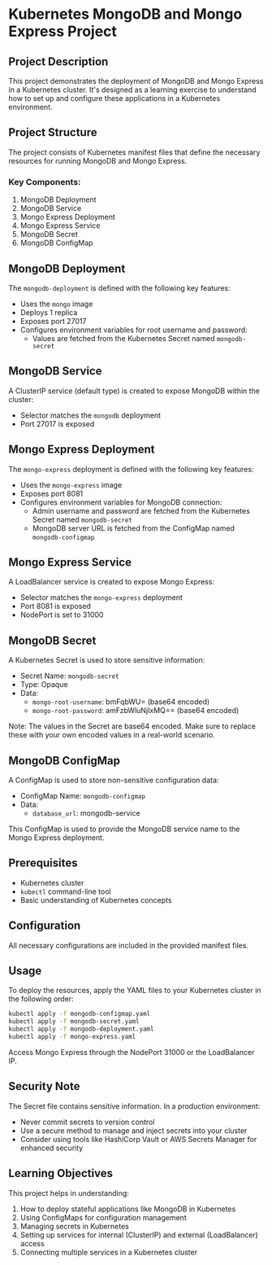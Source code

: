 # Kubernetes MongoDB and Mongo Express Project

## Project Description
This project demonstrates the deployment of MongoDB and Mongo Express in a Kubernetes cluster. It's designed as a learning exercise to understand how to set up and configure these applications in a Kubernetes environment.

## Project Structure
The project consists of Kubernetes manifest files that define the necessary resources for running MongoDB and Mongo Express.

### Key Components:
1. MongoDB Deployment
2. MongoDB Service
3. Mongo Express Deployment
4. Mongo Express Service
5. MongoDB Secret
6. MongoDB ConfigMap

## MongoDB Deployment

The `mongodb-deployment` is defined with the following key features:

- Uses the `mongo` image
- Deploys 1 replica
- Exposes port 27017
- Configures environment variables for root username and password:
  - Values are fetched from the Kubernetes Secret named `mongodb-secret`

## MongoDB Service

A ClusterIP service (default type) is created to expose MongoDB within the cluster:

- Selector matches the `mongodb` deployment
- Port 27017 is exposed

## Mongo Express Deployment

The `mongo-express` deployment is defined with the following key features:

- Uses the `mongo-express` image
- Exposes port 8081
- Configures environment variables for MongoDB connection:
  - Admin username and password are fetched from the Kubernetes Secret named `mongodb-secret`
  - MongoDB server URL is fetched from the ConfigMap named `mongodb-configmap`

## Mongo Express Service

A LoadBalancer service is created to expose Mongo Express:

- Selector matches the `mongo-express` deployment
- Port 8081 is exposed
- NodePort is set to 31000

## MongoDB Secret

A Kubernetes Secret is used to store sensitive information:

- Secret Name: `mongodb-secret`
- Type: Opaque
- Data:
  - `mongo-root-username`: bmFqbWU= (base64 encoded)
  - `mongo-root-password`: amFzbWluNjIxMQ== (base64 encoded)

Note: The values in the Secret are base64 encoded. Make sure to replace these with your own encoded values in a real-world scenario.

## MongoDB ConfigMap

A ConfigMap is used to store non-sensitive configuration data:

- ConfigMap Name: `mongodb-configmap`
- Data:
  - `database_url`: mongodb-service

This ConfigMap is used to provide the MongoDB service name to the Mongo Express deployment.

## Prerequisites
- Kubernetes cluster
- `kubectl` command-line tool
- Basic understanding of Kubernetes concepts

## Configuration
All necessary configurations are included in the provided manifest files.

## Usage
To deploy the resources, apply the YAML files to your Kubernetes cluster in the following order:

```bash
kubectl apply -f mongodb-configmap.yaml
kubectl apply -f mongodb-secret.yaml
kubectl apply -f mongodb-deployment.yaml
kubectl apply -f mongo-express.yaml
```

Access Mongo Express through the NodePort 31000 or the LoadBalancer IP.

## Security Note
The Secret file contains sensitive information. In a production environment:
- Never commit secrets to version control
- Use a secure method to manage and inject secrets into your cluster
- Consider using tools like HashiCorp Vault or AWS Secrets Manager for enhanced security

## Learning Objectives
This project helps in understanding:
1. How to deploy stateful applications like MongoDB in Kubernetes
2. Using ConfigMaps for configuration management
3. Managing secrets in Kubernetes
4. Setting up services for internal (ClusterIP) and external (LoadBalancer) access
5. Connecting multiple services in a Kubernetes cluster
